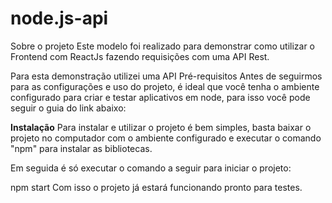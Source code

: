# node.js-api

Sobre o projeto
Este modelo foi realizado para demonstrar como utilizar o Frontend com ReactJs fazendo requisições com uma API Rest.

Para esta demonstração utilizei uma API
Pré-requisitos
Antes de seguirmos para as configurações e uso do projeto, é ideal que você tenha o ambiente configurado para criar e testar aplicativos em node, para isso você pode seguir o guia do link abaixo:


<strong>Instalação</strong>
Para instalar e utilizar o projeto é bem simples, basta baixar o projeto no computador com o ambiente configurado e executar o comando "npm" para instalar as bibliotecas.

Em seguida é só executar o comando a seguir para iniciar o projeto:

npm start
Com isso o projeto já estará funcionando pronto para testes.

